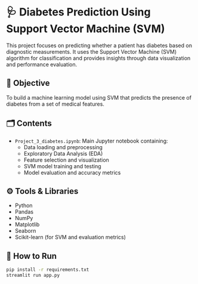 #  🩺 Diabetes Prediction Using Support Vector Machine (SVM)

This project focuses on predicting whether a patient has diabetes based on diagnostic measurements. It uses the Support Vector Machine (SVM) algorithm for classification and provides insights through data visualization and performance evaluation.

## 📌 Objective

To build a machine learning model using SVM that predicts the presence of diabetes from a set of medical features.

## 🗂️ Contents

- `Project_3_diabetes.ipynb`: Main Jupyter notebook containing:
  - Data loading and preprocessing
  - Exploratory Data Analysis (EDA)
  - Feature selection and visualization
  - SVM model training and testing
  - Model evaluation and accuracy metrics


## ⚙️ Tools & Libraries

- Python
- Pandas
- NumPy
- Matplotlib
- Seaborn
- Scikit-learn (for SVM and evaluation metrics)

## 🚀 How to Run

```bash
pip install -r requirements.txt
streamlit run app.py
 
